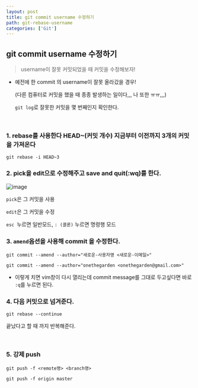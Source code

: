 ```yaml
---
layout: post
title: git commit username 수정하기
path: git-rebase-username
categories: ['Git']
---
```


## git commit username 수정하기

> username이 잘못 커밋되었을 때 커밋을 수정해보자!

- 예전에 한 commit 의 username이 잘못 올라갔을 경우!

  (다른 컴퓨터로 커밋을 했을 때 종종 발생하는 일이다,,, 나 또한 ㅠㅠ,,,)

  `git log`로 잘못한 커밋을 몇 번째인지 확인한다.

<br/>

### 1. **rebase**를 사용한다 HEAD~(커밋 개수) 지금부터 이전까지 3개의 커밋을 가져온다

```
git rebase -i HEAD~3
```

### 2. pick을 edit으로 수정해주고 save and quit(:wq)를 한다.

![image](https://user-images.githubusercontent.com/51187540/120197622-221c6c80-c25c-11eb-8548-99923d5ab03a.png)

`pick`은 그 커밋을 사용

`edit`은 그 커밋을 수정

`esc `누르면 일반모드, `: (콜론)` 누르면 명령행 모드

### 3. `amend`옵션을 사용해 commit 을 수정한다.

```
git commit --amend --author="새로운-사용자명 <새로운-이메일>"
```

```
git commit --amend --author="onethegarden <onethegarden@gmail.com>"
```

- 이렇게 치면 vim창이 다시 열리는데 commit message를 그대로 두고싶다면 바로 `:q`를 누르면 된다.

### 4. 다음 커밋으로 넘겨준다.

```
git rebase --continue
```

끝났다고 할 때 까지 반복해준다.

<br/>

### 5. 강제 push

```
git push -f <remote명> <branch명>
```

```
git push -f origin master
```

